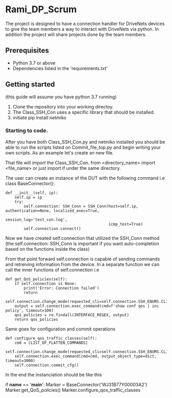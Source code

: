 # Rami_DP_Scrum
The project is designed to have a connection handler for DriveNets devices to give the team members a way to interact with DriveNets via python.
In addition the project will share projects done by the team members.

## Prerequisites
- Python 3.7 or above
- Dependencies listed in the 'requirements.txt'
## Getting started 
(this guide will assume you have python 3.7 running)
1. Clone the repository into your working directoy.
2. The Class_SSH_Con uses a specific library that should be installed.
3. initiate pip install netmiko

### Starting to code.

After you have both Class_SSH_Con.py and netmiko installed you should be able to run the scripts listed on Commit_file_top.py and begin writing your own scripts.
As an example let's create an new file.

That file will import the Class_SSH_Con.
from <directory_name> import <file_name>
or just import <filename> if under the same directory.

The user can create an instance of the DUT with the following command
i.e 
class BaseConnector():

    def __init__(self, ip):
        self.ip = ip
        try:
            self.connection: SSH_Conn = SSH_Conn(host=self.ip, authentication=None, localized_exec=True,
                                                 session_log='test_con.log',
                                                 icmp_test=True)
            self.connection.connect()

Now we have created self.connection that utilized the SSH_Conn method (the self.connection: SSH_Conn is important if you want auto-completion based on the functions inside the class)

From that point forward self.connection is capable of sending commands and retreiving information from the device.
In a separate function we can call the inner functions of self.connection i.e 

    def get_QoS_policies(self):
        if self.connection is None: 
            print('Error: Connection failed')
            return
        self.connection.change_mode(requested_cli=self.connection.SSH_ENUMS.CLI_MODE.DNOS_SHOW)
        output = self.connection.exec_command(cmd=f'show conf qos | inc policy', timeout=100)
        qos_policies = re.findall(INTERFACE_REGEX, output)
        return qos_policies 

        
Same goes for configuration and commit operations 

    def configure_qos_traffic_classes(self):
        cmd = [LIST_OF_FLATTEN_COMMANDS]
        self.connection.change_mode(requested_cli=self.connection.SSH_ENUMS.CLI_MODE.DNOS_CFG)
        self.connection.exec_command(cmd=cmd, output_object_type=dict, timeout=3000)
        self.connection.commit_cfg()




In the end the instanciation should be like this 

if __name__ == '__main__':
    Marker = BaseConnector('WJ31B77Y00003A2')
    Marker.get_QoS_policies()
    Marker.configure_qos_traffic_classes
    

